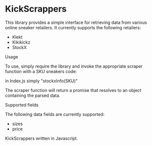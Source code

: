 # KickScrappers

This library provides a simple interface for retrieving data from various online sneaker retailers. It currently supports the following retailers:

- Klekt
- Kikikickz
- StockX

Usage

To use, simply require the library and invoke the appropriate scraper function with a SKU sneakers code:

in Index.js simply "stockxInfo(SKU)"


The scraper function will return a promise that resolves to an object containing the parsed data.

Supported fields

The following data fields are currently supported:

- sizes
- price

KickScrappers written in Javascript.
